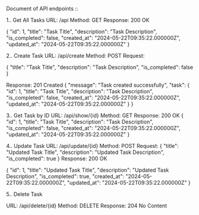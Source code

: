 Document of API endpoints ::


1..
Get All Tasks
URL: /api
Method: GET
Response: 200 OK

 {
        "id": 1,
        "title": "Task Title",
        "description": "Task Description",
        "is_completed": false,
        "created_at": "2024-05-22T09:35:22.000000Z",
        "updated_at": "2024-05-22T09:35:22.000000Z"
    }

2..
Create Task
URL: /api/create
Method: POST
Request:

{
    "title": "Task Title",
    "description": "Task Description",
    "is_completed": false
}

Response: 201 Created
{
    "message": "Task created successfully",
    "task": {
        "id": 1,
        "title": "Task Title",
        "description": "Task Description",
        "is_completed": false,
        "created_at": "2024-05-22T09:35:22.000000Z",
        "updated_at": "2024-05-22T09:35:22.000000Z"
    }
}

3..
Get Task by ID
URL: /api/show/{id}
Method: GET
Response: 200 OK
{
    "id": 1,
    "title": "Task Title",
    "description": "Task Description",
    "is_completed": false,
    "created_at": "2024-05-22T09:35:22.000000Z",
    "updated_at": "2024-05-22T09:35:22.000000Z"
}

4..
Update Task
URL: /api/update/{id}
Method: POST
Request:
{
    "title": "Updated Task Title",
    "description": "Updated Task Description",
    "is_completed": true
}
Response: 200 OK

{
    "id": 1,
    "title": "Updated Task Title",
    "description": "Updated Task Description",
    "is_completed": true,
    "created_at": "2024-05-22T09:35:22.000000Z",
    "updated_at": "2024-05-22T09:35:22.000000Z"
}

5..
Delete Task

URL: /api/delete/{id}
Method: DELETE
Response: 204 No Content

